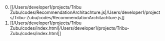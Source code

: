 0. [[/Users/developer1/projects/Tribu Zubu/codes/RecommendationArchitachture.js|/Users/developer1/projects/Tribu-Zubu/codes/RecommendationArchitachture.js]]
0. [[/Users/developer1/projects/Tribu Zubu/codes/index.html|/Users/developer1/projects/Tribu-Zubu/codes/index.html]]
